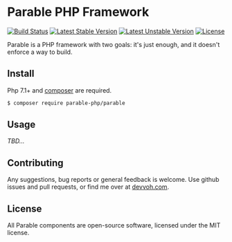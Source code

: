 # Parable PHP Framework

[![Build Status](https://travis-ci.com/parable-php/parable.svg?branch=master)](https://travis-ci.org/parable-php/parable)
[![Latest Stable Version](https://poser.pugx.org/parable-php/parable/v/stable)](https://packagist.org/packages/parable-php/parable)
[![Latest Unstable Version](https://poser.pugx.org/parable-php/parable/v/unstable)](https://packagist.org/packages/parable-php/parable)
[![License](https://poser.pugx.org/parable-php/parable/license)](https://packagist.org/packages/parable-php/parable)

Parable is a PHP framework with two goals: it's just enough, and it doesn't enforce a way to build.

## Install

Php 7.1+ and [composer](https://getcomposer.org) are required.

```bash
$ composer require parable-php/parable
```

## Usage

_TBD..._

## Contributing

Any suggestions, bug reports or general feedback is welcome. Use github issues and pull requests, or find me over at [devvoh.com](https://devvoh.com).

## License

All Parable components are open-source software, licensed under the MIT license.
